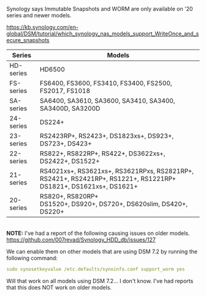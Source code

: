 Synology says Immutable Snapshots and WORM are only available on '20 series and newer models. 

https://kb.synology.com/en-global/DSM/tutorial/which_synology_nas_models_support_WriteOnce_and_secure_snapshots

| Series | Models |
|-----------|--|
| HD-series | HD6500 |
| FS-series | FS6400, FS3600, FS3410, FS3400, FS2500, FS2017, FS1018 |
| SA-series | SA6400, SA3610, SA3600, SA3410, SA3400, SA3400D, SA3200D |
| 24-series | DS224+ |
| 23-series | RS2423RP+, RS2423+, DS1823xs+, DS923+, DS723+, DS423+ |
| 22-series | RS822+, RS822RP+, RS422+, DS3622xs+, DS2422+, DS1522+ |
| 21-series | RS4021xs+, RS3621xs+, RS3621RPxs, RS2821RP+, RS2421+, RS2421RP+, RS1221+, RS1221RP+ <br> DS1821+, DS1621xs+, DS1621+ |
| 20-series | RS820+, RS820RP+ <br> DS1520+, DS920+, DS720+, DS620slim, DS420+, DS220+ |



<br>**NOTE:** I've had a report of the following causing issues on older models. https://github.com/007revad/Synology_HDD_db/issues/127 

We can enable them on other models that are using DSM 7.2 by running the following command:

```YAML
sudo synosetkeyvalue /etc.defaults/synoinfo.conf support_worm yes
```
Will that work on all models using DSM 7.2... I don't know. I've had reports that this does NOT work on older models.
